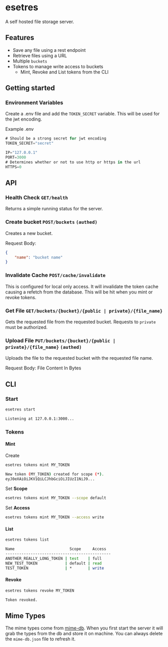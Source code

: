 # esetres

A self hosted file storage server.

## Features

-   Save any file using a rest endpoint
-   Retrieve files using a URL
-   Multiple `buckets`
-   Tokens to manage write access to buckets
    -   Mint, Revoke and List tokens from the CLI

## Getting started

### Environment Variables

Create a .env file and add the `TOKEN_SECRET` variable. This will be used for the jwt encoding.

Example .env

```js
# Should be a strong secret for jwt encoding
TOKEN_SECRET="secret"

IP="127.0.0.1"
PORT=3000
# Determines whether or not to use http or https in the url
HTTPS=0
```

## API

### Health Check `GET/health`

Returns a simple running status for the server.

### Create bucket `POST/buckets` `(authed)`

Creates a new bucket.

Request Body:

```json
{
	"name": "bucket name"
}
```

### Invalidate Cache `POST/cache/invalidate`

This is configured for local only access. It will invalidate the token cache causing a refetch from the database. This will be hit when you mint or revoke tokens.

### Get File `GET/buckets/{bucket}/{public | private}/{file_name}`

Gets the requested file from the requested bucket. Requests to `private` must be authorized.

### Upload File `PUT/buckets/{bucket}/{public | private}/{file_name}` `(authed)`

Uploads the file to the requested bucket with the requested file name.

Request Body: File Content In Bytes

## CLI

### Start

```bash
esetres start

Listening at 127.0.0.1:3000...
```

### Tokens

#### Mint

Create

```bash
esetres tokens mint MY_TOKEN

New token (MY_TOKEN) created for scope (*).
eyJ0eXAiOiJKV1QiLCJhbGciOiJIUzI1NiJ9...
```

Set **Scope**

```bash
esetres tokens mint MY_TOKEN --scope default
```

Set **Access**

```bash
esetres tokens mint MY_TOKEN --access write
```

#### List

```bash
esetres tokens list

Name                        Scope     Access  
----------------------------------------------
ANOTHER_REALLY_LONG_TOKEN | test    | full    
NEW_TEST_TOKEN            | default | read    
TEST_TOKEN                | *       | write    
```

#### Revoke

```bash
esetres tokens revoke MY_TOKEN

Token revoked.
```

## Mime Types

The mime types come from [mime-db](https://github.com/jshttp/mime-db). When you first start the server it will grab the types from the db and store it on machine. You can always delete the `mime-db.json` file to refresh it.
